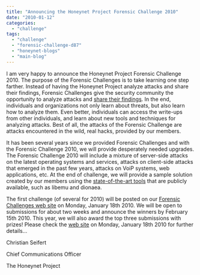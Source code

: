 ```yaml
---
title: "Announcing the Honeynet Project Forensic Challenge 2010"
date: "2010-01-12"
categories: 
  - "challenge"
tags: 
  - "challenge"
  - "forensic-challenge-d87"
  - "honeynet-blogs"
  - "main-blog"
---
```


I am very happy to announce the Honeynet Project Forensic Challenge 2010. The purpose of the Forensic Challenges is to take learning one step farther. Instead of having the Honeynet Project analyze attacks and share their findings, Forensic Challenges give the security community the opportunity to analyze attacks and [share their findings](https://honeynet.org/papers). In the end, individuals and organizations not only learn about threats, but also learn how to analyze them. Even better, individuals can access the write-ups from other individuals, and learn about new tools and techniques for analyzing attacks. Best of all, the attacks of the Forensic Challenge are attacks encountered in the wild, real hacks, provided by our members.

  
  

It has been several years since we provided Forensic Challenges and with the Forensic Challenge 2010, we will provide desperately needed upgrades. The Forensic Challenge 2010 will include a mixture of server-side attacks on the latest operating systems and services, attacks on client-side attacks that emerged in the past few years, attacks on VoiP systems, web applications, etc. At the end of challenge, we will provide a sample solution created by our members using the [state-of-the-art tools](https://honeynet.org/project) that are publicly available, such as libemu and dionaea.

  
  

The first challenge (of several for 2010) will be posted on our [Forensic Challenges web site](https://honeynet.org/challenges) on Monday, January 18th 2010. We will be open to submissions for about two weeks and announce the winners by February 15th 2010. This year, we will also award the top three submissions with prizes! Please check the [web site](https://honeynet.org/challenges) on Monday, January 18th 2010 for further details...

  
  
  
  
Christian Seifert  
  
  
  
Chief Communications Officer  
  
The Honeynet Project

